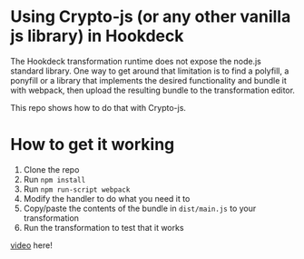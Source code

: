 # Using Crypto-js (or any other vanilla js library) in Hookdeck

The Hookdeck transformation runtime does not expose the node.js standard library. One way to get around that limitation is to find a polyfill, a ponyfill or a library that implements the desired functionality and bundle it with webpack, then upload the resulting bundle to the transformation editor.

This repo shows how to do that with Crypto-js.

# How to get it working

1. Clone the repo
2. Run `npm install`
3. Run `npm run-script webpack`
4. Modify the handler to do what you need it to
5. Copy/paste the contents of the bundle in `dist/main.js` to your transformation
6. Run the transformation to test that it works

[video](https://www.loom.com/share/86c7e6beea5844c9af52624cd9226a88) here!
